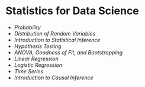 # Statistics for Data Science
- *Probability*
- *Distribution of Random Variables*
- *Introduction to Statistical Inference*
- *Hypothesis Testing*
- *ANOVA, Goodness of Fit, and Bootstrapping*
- *Linear Regression*
- *Logistic Regression*
- *Time Series*
- *Introduction to Causal Inference*
